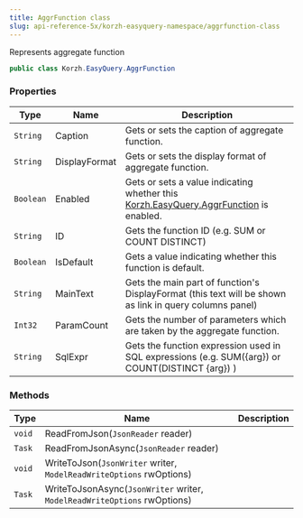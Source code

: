 ```yaml
---
title: AggrFunction class
slug: api-reference-5x/korzh-easyquery-namespace/aggrfunction-class
---
```


Represents aggregate function
```csharp
public class Korzh.EasyQuery.AggrFunction

```

### Properties

| Type | Name | Description | 
| --- | --- | --- | 
| `String` | Caption | Gets or sets the caption of aggregate function. | 
| `String` | DisplayFormat | Gets or sets the display format of aggregate function. | 
| `Boolean` | Enabled | Gets or sets a value indicating whether this [Korzh.EasyQuery.AggrFunction](//easyquery/docs/api-reference-5x/korzh-easyquery-namespace/aggrfunction-class) is enabled. | 
| `String` | ID | Gets the function ID (e.g. SUM or COUNT DISTINCT) | 
| `Boolean` | IsDefault | Gets a value indicating whether this function is default. | 
| `String` | MainText | Gets the main part of function's DisplayFormat (this text will be shown as link in query columns panel) | 
| `Int32` | ParamCount | Gets the number of parameters which are taken by the aggregate function. | 
| `String` | SqlExpr | Gets the function expression used in SQL expressions (e.g. SUM({arg}) or COUNT(DISTINCT {arg}) ) | 


### Methods

| Type | Name | Description | 
| --- | --- | --- | 
| `void` | ReadFromJson(`JsonReader` reader) |  | 
| `Task` | ReadFromJsonAsync(`JsonReader` reader) |  | 
| `void` | WriteToJson(`JsonWriter` writer, `ModelReadWriteOptions` rwOptions) |  | 
| `Task` | WriteToJsonAsync(`JsonWriter` writer, `ModelReadWriteOptions` rwOptions) |  |